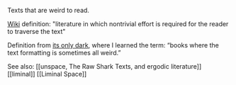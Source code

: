 Texts that are weird to read.

[Wiki](https://en.wikipedia.org/wiki/Ergodic_literature#:~:text=Ergodic%20literature%20is%20a%20term,reader%20to%20traverse%20the%20text.) definition: "literature in which nontrivial effort is required for the reader to traverse the text"

Definition from [its only dark](https://itsonlydark.substack.com/p/unspace-unchapters), where I learned the term: “books where the text formatting is sometimes all weird.”

See also:
[[unspace, The Raw Shark Texts, and ergodic literature]]
[[liminal]]
[[Liminal Space]]